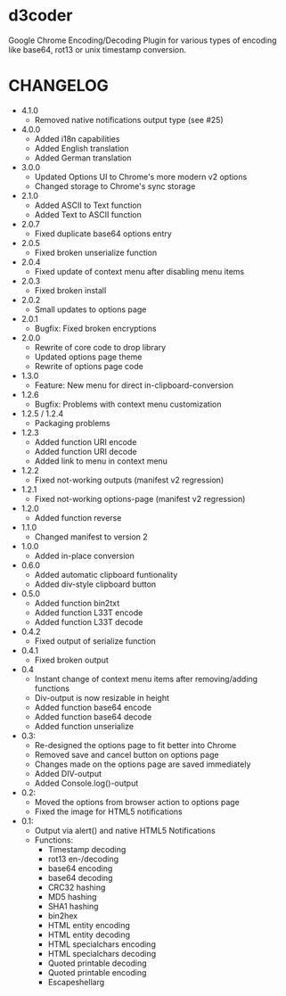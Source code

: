 d3coder
=============================

Google Chrome Encoding/Decoding Plugin for various types of encoding like 
base64, rot13 or unix timestamp conversion.

CHANGELOG
=============================

* 4.1.0
  * Removed native notifications output type (see #25)
* 4.0.0
  * Added i18n capabilities
  * Added English translation
  * Added German translation
* 3.0.0
  * Updated Options UI to Chrome's more modern v2 options
  * Changed storage to Chrome's sync storage
* 2.1.0
  * Added ASCII to Text function
  * Added Text to ASCII function
* 2.0.7
  * Fixed duplicate base64 options entry
* 2.0.5
  * Fixed broken unserialize function
* 2.0.4
  * Fixed update of context menu after disabling menu items
* 2.0.3
  * Fixed broken install
* 2.0.2
  * Small updates to options page
* 2.0.1
  * Bugfix: Fixed broken encryptions
* 2.0.0
  * Rewrite of core code to drop library
  * Updated options page theme
  * Rewrite of options page code
* 1.3.0
  * Feature: New menu for direct in-clipboard-conversion
* 1.2.6
  * Bugfix: Problems with context menu customization
* 1.2.5 / 1.2.4
  * Packaging problems
* 1.2.3
  * Added function URI encode
  * Added function URI decode
  * Added link to menu in context menu
* 1.2.2
  * Fixed not-working outputs (manifest v2 regression)
* 1.2.1
  * Fixed not-working options-page (manifest v2 regression)
* 1.2.0
  * Added function reverse
* 1.1.0
  * Changed manifest to version 2
* 1.0.0
  * Added in-place conversion
* 0.6.0
  * Added automatic clipboard funtionality
  * Added div-style clipboard button
* 0.5.0
  * Added function bin2txt
  * Added function L33T encode
  * Added function L33T decode
* 0.4.2
  * Fixed output of serialize function
* 0.4.1
  * Fixed broken output
* 0.4
  * Instant change of context menu items after removing/adding functions
  * Div-output is now resizable in height
  * Added function base64 encode
  * Added function base64 decode 
  * Added function unserialize
* 0.3:
  * Re-designed the options page to fit better into Chrome
  * Removed save and cancel button on options page
  * Changes made on the options page are saved immediately
  * Added DIV-output
  * Added Console.log()-output
* 0.2:
  * Moved the options from browser action to options page
  * Fixed the image for HTML5 notifications
* 0.1:
  * Output via alert() and native HTML5 Notifications
  * Functions:
    * Timestamp decoding
    * rot13 en-/decoding
    * base64 encoding
    * base64 decoding
    * CRC32 hashing
    * MD5 hashing
    * SHA1 hashing
    * bin2hex
    * HTML entity encoding
    * HTML entity decoding
    * HTML specialchars encoding
    * HTML specialchars decoding
    * Quoted printable decoding
    * Quoted printable encoding
    * Escapeshellarg
